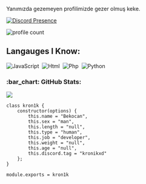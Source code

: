 Yanımızda gezemeyen profilimizde gezer olmuş keke.

[![Discord Presence](https://lanyard.cnrad.dev/api/1107785047232221246)](https://discord.com/users/1107785047232221246)

![profile count](https://komarev.com/ghpvc/?username=WEDALARISEWMEM&color=8b72ff)&nbsp;

## Langauges I Know:
![JavaScript](https://img.shields.io/badge/-JavaScript-05122A?style=flat&logo=javascript)&nbsp;
![Html](https://img.shields.io/badge/-HTML-05122A?style=flat&logo=HTML5)&nbsp;
![Php](https://img.shields.io/badge/-PHP-05122A?style=flat&logo=PHP)&nbsp;
![Python](https://img.shields.io/badge/-PYTHON-05122A?style=flat&logo=PYTHON)&nbsp;
<h3 align="left">:bar_chart: GitHub Stats:</h3>
<p align="left">
<img src="https://github-profile-trophy.vercel.app/?username=WEDALARISEWMEM&theme=radical" />
</p>


```
class kron1k {
    constructor(options) {
        this.name = "Bekocan",
        this.sex = "man",
        this.length = "null",
        this.type = "human",
        this.job = "developer",
        this.weight = "null",
        this.age = "null",
        this.discord.tag = "kronikxd"
    };
}

module.exports = kron1k
```
